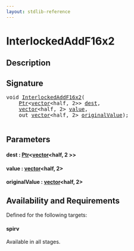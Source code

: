 ```yaml
---
layout: stdlib-reference
---
```


# InterlockedAddF16x2

## Description





## Signature 

<pre>
<span class="code_keyword">void</span> <a href="interlockedaddf16x2-0be.html">InterlockedAddF16x2</a>(
    <a href="../types/ptr-0/index.html" class="code_type">Ptr</a>&lt;<a href="../types/vector/index.html" class="code_type">vector</a>&lt;<span class="code_keyword">half</span>, 2&gt;&gt; <a href="interlockedaddf16x2-0be.html#decl-dest" class="code_param">dest</a>,
    <a href="../types/vector/index.html" class="code_type">vector</a>&lt;<span class="code_keyword">half</span>, 2&gt; <a href="interlockedaddf16x2-0be.html#decl-value" class="code_param">value</a>,
    <span class="code_keyword">out</span> <a href="../types/vector/index.html" class="code_type">vector</a>&lt;<span class="code_keyword">half</span>, 2&gt; <a href="interlockedaddf16x2-0be.html#decl-originalValue" class="code_param">originalValue</a>);

</pre>

## Parameters

####  <a id="decl-dest"></a>dest  : [Ptr](../types/ptr-0/index.html)\<[vector](../types/vector/index.html)\<half, 2 \>\>
####  <a id="decl-value"></a>value  : [vector](../types/vector/index.html)\<half, 2\>
####  <a id="decl-originalValue"></a>originalValue  : [vector](../types/vector/index.html)\<half, 2\>

## Availability and Requirements

Defined for the following targets:

#### spirv
Available in all stages.



